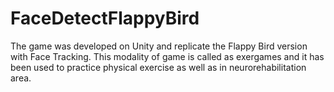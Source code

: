 # FaceDetectFlappyBird
 
The game was developed on Unity and replicate the Flappy Bird version with Face Tracking. This modality of game is called as exergames and it has been used to practice physical exercise as well as in neurorehabilitation area.
